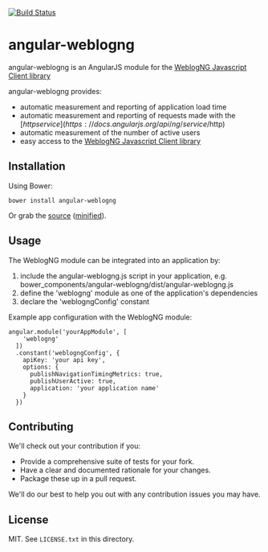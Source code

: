 [![Build Status](https://travis-ci.org/weblogng/angular-weblogng.svg?branch=master)](https://travis-ci.org/weblogng/angular-weblogng)

# angular-weblogng

angular-weblogng is an AngularJS module for the [WeblogNG Javascript Client library](https://github.com/weblogng/weblogng-client-javascript)

angular-weblogng provides:
 
* automatic measurement and reporting of application load time
* automatic measurement and reporting of requests made with the [$http service](https://docs.angularjs.org/api/ng/service/$http)
* automatic measurement of the number of active users
* easy access to the [WeblogNG Javascript Client library](https://github.com/weblogng/weblogng-client-javascript)

## Installation

Using Bower:

    bower install angular-weblogng

Or grab the [source](https://github.com/weblogng/angular-weblogng/blob/master/dist/angular-weblogng.js) ([minified](https://github.com/weblogng/angular-weblogng/blob/master/dist/angular-weblogng.min.js)).

## Usage

The WeblogNG module can be integrated into an application by:

1. include the angular-weblogng.js script in your application, e.g. bower_components/angular-weblogng/dist/angular-weblogng.js 
2. define the 'weblogng' module as one of the application's dependencies
3. declare the 'weblogngConfig' constant

Example app configuration with the WeblogNG module:

    angular.module('yourAppModule', [
        'weblogng'
      ])
      .constant('weblogngConfig', {
        apiKey: 'your api key',
        options: {
          publishNavigationTimingMetrics: true,
          publishUserActive: true,
          application: 'your application name'
        }
      })

## Contributing

We'll check out your contribution if you:

* Provide a comprehensive suite of tests for your fork.
* Have a clear and documented rationale for your changes.
* Package these up in a pull request.

We'll do our best to help you out with any contribution issues you may have.

## License

MIT. See `LICENSE.txt` in this directory.
